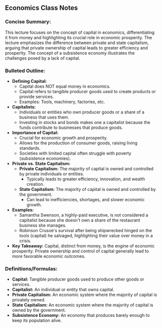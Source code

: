 ## Economics Class Notes

### Concise Summary: 

This lecture focuses on the concept of capital in economics, differentiating it from money and highlighting its crucial role in economic prosperity. The lecture emphasizes the difference between private and state capitalism, arguing that private ownership of capital leads to greater efficiency and prosperity. The concept of a subsistence economy illustrates the challenges posed by a lack of capital.

### Bulleted Outline:

* **Defining Capital:**
    *  Capital does NOT equal money in economics.
    *  Capital refers to tangible producer goods used to create products or provide services.
    *  Examples: Tools, machinery, factories, etc.
* **Capitalists:**
    *  Individuals or entities who own producer goods or a share of a business that uses them.
    *  Investing in stocks and bonds makes one a capitalist because the funds contribute to businesses that produce goods.
* **Importance of Capital:**
    *  Crucial for economic growth and prosperity.
    *  Allows for the production of consumer goods, raising living standards.
    *  Societies with limited capital often struggle with poverty (subsistence economies).
* **Private vs. State Capitalism:**
    *  **Private Capitalism:** The majority of capital is owned and controlled by private individuals or entities. 
        *  Typically leads to greater efficiency, innovation, and wealth creation.
    *  **State Capitalism:** The majority of capital is owned and controlled by the government.
        *  Can lead to inefficiencies, shortages, and slower economic growth.
* **Examples:**
    *  Samantha Swenson, a highly-paid executive, is not considered a capitalist because she doesn't own a share of the restaurant business she manages.
    *  Robinson Crusoe's survival after being shipwrecked hinged on the tools (capital) he salvaged, highlighting their value over money in a crisis.
* **Key Takeaway:**  Capital, distinct from money, is the engine of economic prosperity. Private ownership and control of capital generally lead to more favorable economic outcomes.


### Definitions/Formulas:

* **Capital:** Tangible producer goods used to produce other goods or services.
* **Capitalist:** An individual or entity that owns capital.
* **Private Capitalism:** An economic system where the majority of capital is privately owned.
* **State Capitalism:** An economic system where the majority of capital is owned by the government.
* **Subsistence Economy:** An economy that produces barely enough to keep its population alive. 
